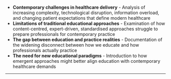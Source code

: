 - **Contemporary challenges in healthcare delivery** - Analysis of increasing complexity, technological disruption, information overload, and changing patient expectations that define modern healthcare
- **Limitations of traditional educational approaches** - Examination of how content-centred, expert-driven, standardised approaches struggle to prepare professionals for contemporary practice
- **The gap between education and practice realities** - Documentation of the widening disconnect between how we educate and how professionals actually practice
- **The need for new educational paradigms** - Introduction to how emergent approaches might better align education with contemporary healthcare demands

---

